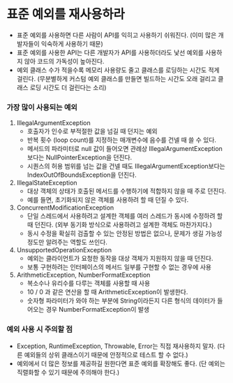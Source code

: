 # 표준 예외를 재사용하라

- 표준 예외를 사용하면 다른 사람이 API를 익히고 사용하기 쉬워진다. (이미 많은 개발자들이 익숙하게 사용하기 때문)
- 표준 예외를 사용한 API는 다른 개발자가 API를 사용하더라도 낯선 예외를 사용하지 않아 코드의 가독성이 높아진다.
- 예외 클래스 수가 적을수록 메모리 사용량도 줄고 클래스를 로딩하는 시간도 적게 걸린다.
(무분별하게 커스텀 예외 클래스를 만들면 빌드하는 시간도 오래 걸리고 클래스 로딩 시간도 더 걸린다는 소리)

### 가장 많이 사용되는 예외
1. IllegalArgumentException
    - 호출자가 인수로 부적절한 값을 넘길 때 던지는 예외
    - 반복 횟수 (loop count)를 지정하는 매개변수에 음수를 건넬 때 쓸 수 있다.
    - 메서드의 파라미터로 null 값이 들어오면 관례상 IllegalArgumentException보다는 NullPointerException을 던진다.
    - 시퀀스의 허용 범위를 넘는 값을 건넬 때도 IllegalArgumentException보다는 IndexOutOfBoundsException을 던진다.
2. IllegalStateException
    - 대상 객체의 상태가 호출된 메서드를 수행하기에 적합하지 않을 때 주로 던진다.
    - 예를 들면, 초기화되지 않은 객체를 사용하려 할 때 던질 수 있다.
3. ConcurrentModificationException
    - 단일 스레드에서 사용하려고 설계한 객체를 여러 스레드가 동시에 수정하려 할 때 던진다.
    (외부 동기화 방식으로 사용하려고 설계한 객체도 마찬가지다.)
    - 동시 수정을 확실히 검출할 수 있는 안정된 방법은 없으나, 문제가 생길 가능성 정도만 알려주는 역할도 쓰인다.
4. UnsupportedOperationException
    - 예외는 클라이언트가 요청한 동작을 대상 객체가 지원하지 않을 때 던진다.
    - 보통 구현하려는 인터페이스의 메서드 일부를 구현할 수 없는 경우에 사용
5. ArithmeticException, NumberFormatException
    - 복소수나 유리수를 다루는 객체를 사용할 때 사용
    - 10 / 0 과 같은 연산을 할 때 ArithmeticException이 발생한다.
    - 숫자형 파라미터가 와야 하는 부분에 String이라든지 다른 형식의 데이터가 들어오는 경우 NumberFormatException이 발생

### 예외 사용 시 주의할 점
- Exception, RuntimeException, Throwable, Error는 직접 재사용하지 말자.
(다른 예외들의 상위 클래스이기 때문에 안정적으로 테스트 할 수 없다.)
- 예외에서 더 많은 정보를 제공하길 원한다면 표준 예외를 확장해도 좋다.
(단 예외는 직렬화할 수 있기 때문에 주의해야 한다.)